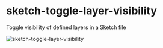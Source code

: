 sketch-toggle-layer-visibility
==============================

Toggle visibility of defined layers in a Sketch file


![sketch-toggle-layer-visibility](/preciousforever/sketch-toggle-layer-visibility/blob/master/toggle-layer-visibility.gif)
